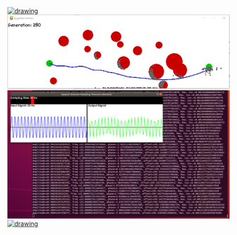 [<img src="https://github.com/estods3/JetTank/blob/master/documentation/linefollowing.gif" alt="drawing" width="270"/>](https://github.com/estods3/JetTank)<img src="https://github.com/estods3/PathPlanning-withGeneticAI/blob/master/pics/gen280.PNG" alt="drawing" width="720"/><img src="https://github.com/estods3/Sampling-usingNyquistTheorem/blob/master/screenshots/FrequencyGreaterThanNyquist.png" alt="drawing" width="600"/>
[<img src="https://raw.githubusercontent.com/estods3/Tutorial-LegoRoboticClaw/master/documentation/closeupOfPerfBoard.jpg" alt="drawing" width="450"/>](https://github.com/estods3/Tutorial-LegoRoboticClaw)

<!--
**estods3/estods3** is a ✨ _special_ ✨ repository because its `README.md` (this file) appears on your GitHub profile.
-->
